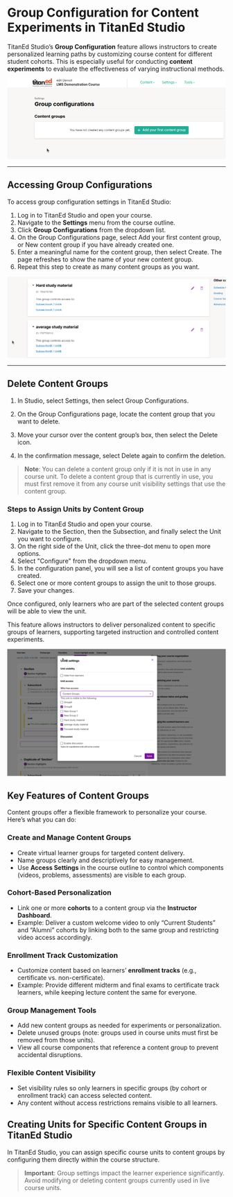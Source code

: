 # Group Configuration for Content Experiments in TitanEd Studio

TitanEd Studio’s **Group Configuration** feature allows instructors to create personalized learning paths by customizing course content for different student cohorts. This is especially useful for conducting **content experiments** to evaluate the effectiveness of varying instructional methods.

![Group Configurations Interface](../images/studio4.png)

---

## Accessing Group Configurations

To access group configuration settings in TitanEd Studio:

1. Log in to TitanEd Studio and open your course.
2. Navigate to the **Settings** menu from the course outline.
3. Click **Group Configurations** from the dropdown list.
4. On the Group Configurations page, select Add your first content group, or New content group if you have already created one.
5. Enter a meaningful name for the content group, then select Create. The page refreshes to show the name of your new content group.
6. Repeat this step to create as many content groups as you want.

![Group Configurations Interface](../images/studio3.png)

---

## Delete Content Groups

1. In Studio, select Settings, then select Group Configurations.

2. On the Group Configurations page, locate the content group that you want to delete.

3. Move your cursor over the content group’s box, then select the Delete icon.

4. In the confirmation message, select Delete again to confirm the deletion.

> **Note**: You can delete a content group only if it is not in use in any course unit. To delete a content group that is currently in use, you must first remove it from any course unit visibility settings that use the content group.

### Steps to Assign Units by Content Group

1. Log in to TitanEd Studio and open your course.
2. Navigate to the Section, then the Subsection, and finally select the Unit you want to configure.
3. On the right side of the Unit, click the three-dot menu to open more options.
4. Select "Configure" from the dropdown menu.
5. In the configuration panel, you will see a list of content groups you have created.
6. Select one or more content groups to assign the unit to those groups.
7. Save your changes.

Once configured, only learners who are part of the selected content groups will be able to view the unit.

This feature allows instructors to deliver personalized content to specific groups of learners, supporting targeted instruction and controlled content experiments.

![Group Configurations Interface](../images/studio2.png)


## Key Features of Content Groups

Content groups offer a flexible framework to personalize your course. Here’s what you can do:

### Create and Manage Content Groups

- Create virtual learner groups for targeted content delivery.
- Name groups clearly and descriptively for easy management.
- Use **Access Settings** in the course outline to control which components (videos, problems, assessments) are visible to each group.

### Cohort-Based Personalization

- Link one or more **cohorts** to a content group via the **Instructor Dashboard**.
- Example: Deliver a custom welcome video to only “Current Students” and “Alumni” cohorts by linking both to the same group and restricting video access accordingly.

### Enrollment Track Customization

- Customize content based on learners’ **enrollment tracks** (e.g., certificate vs. non-certificate).
- Example: Provide different midterm and final exams to certificate track learners, while keeping lecture content the same for everyone.

### Group Management Tools

- Add new content groups as needed for experiments or personalization.
- Delete unused groups (note: groups used in course units must first be removed from those units).
- View all course components that reference a content group to prevent accidental disruptions.

### Flexible Content Visibility

- Set visibility rules so only learners in specific groups (by cohort or enrollment track) can access selected content.
- Any content without access restrictions remains visible to all learners.

## Creating Units for Specific Content Groups in TitanEd Studio

In TitanEd Studio, you can assign specific course units to content groups by configuring them directly within the course structure.


> **Important**: Group settings impact the learner experience significantly. Avoid modifying or deleting content groups currently used in live course units.
